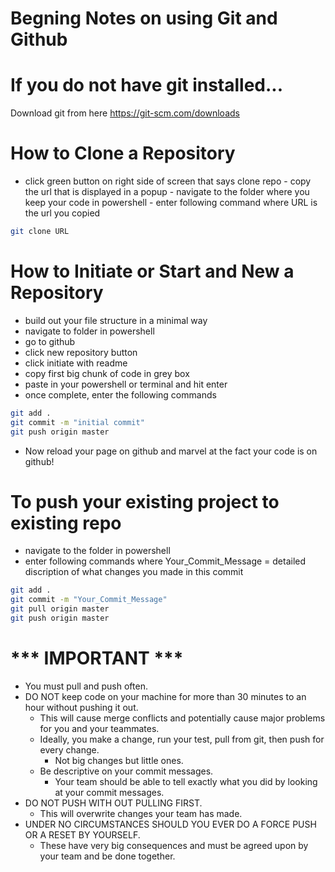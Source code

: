 # Begning Notes on using Git and Github

# If you do not have git installed...

Download git from here https://git-scm.com/downloads

# How to Clone a Repository


   - click green button on right side of screen that says clone repo
    - copy the url that is displayed in a popup
    - navigate to the folder where you keep your code in powershell
    - enter following command where URL is the url you copied
```sh
git clone URL
```

# How to Initiate or Start and New a Repository

- build out your file structure in a minimal way
- navigate to folder in powershell
- go to github
- click new repository button
-  click initiate with readme
- copy first big chunk of code in grey box
- paste in your powershell or terminal and hit enter
- once complete, enter the following commands
```sh
git add .
git commit -m "initial commit"
git push origin master
```

- Now reload your page on github and marvel at the fact your code is on github!

# To push your existing project to existing repo
- navigate to the folder in powershell
- enter following commands where Your_Commit_Message = detailed discription of what changes you made in this commit

```sh
git add .
git commit -m "Your_Commit_Message"
git pull origin master
git push origin master
```
# *** IMPORTANT ***

- You must pull and push often.
- DO NOT keep code on your machine for more than 30 minutes to an hour without pushing it out.  
    -  This will cause merge conflicts and potentially cause major problems for you and your teammates.
    -  Ideally, you make a change, run your test, pull from git, then push for every change.
        -  Not big changes but little ones.
    -  Be descriptive on your commit messages.
        -  Your team should be able to tell exactly what you did by looking at your commit messages.
-  DO NOT PUSH WITH OUT PULLING FIRST.
    -  This will overwrite changes your team has made.
-  UNDER NO CIRCUMSTANCES SHOULD YOU EVER DO A FORCE PUSH OR A RESET BY YOURSELF.
    -  These have very big consequences and must be agreed upon by your team and be done together.

